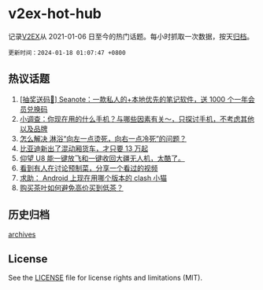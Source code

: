# v2ex-hot-hub

 记录[V2EX](https://www.v2ex.com/)从 2021-01-06 日至今的热门话题。每小时抓取一次数据，按天[归档](archives)。

`更新时间：2024-01-18 01:07:47 +0800`

## 热议话题

1. [[抽奖送码🎁] Seanote：一款私人的+本地优先的笔记软件，送 1000 个一年会员兑换码](https://www.v2ex.com/t/1009230)
1. [小调查：你现在用的什么手机？与哪些因素有关～，只探讨手机，不考虑其他以及品牌](https://www.v2ex.com/t/1009291)
1. [怎么解决 淋浴“向左一点烫死，向右一点冷死”的问题？](https://www.v2ex.com/t/1009312)
1. [比亚迪新出了混动厢货车，才只要 13 万起](https://www.v2ex.com/t/1009228)
1. [仰望 U8 能一键放飞和一键收回大疆无人机，太酷了。](https://www.v2ex.com/t/1009219)
1. [看到有人在讨论预制菜，分享一个看过的视频](https://www.v2ex.com/t/1009293)
1. [求助： Android 上现在用哪个版本的 clash 小猫](https://www.v2ex.com/t/1009225)
1. [购买茶叶如何避免高价买到低茶？](https://www.v2ex.com/t/1009310)

## 历史归档

[archives](archives)

## License

See the [LICENSE](LICENSE) file for license rights and limitations (MIT).
